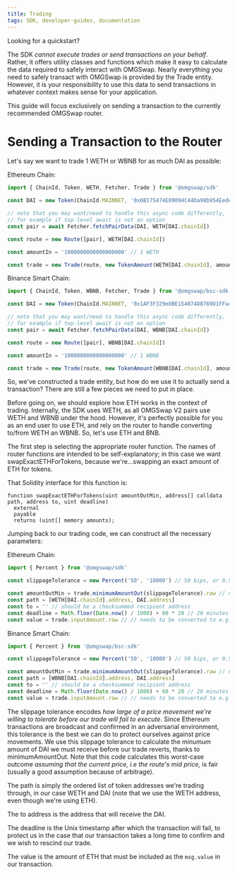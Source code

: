 ```yaml
---
title: Trading
tags: SDK, developer-guides, documentation
---
```


Looking for a <Link to='/docs/v2/javascript-SDK/quick-start'>quickstart</Link>?

The SDK _cannot execute trades or send transactions on your behalf_. Rather, it offers utility classes and functions which make it easy to calculate the data required to safely interact with OMGSwap. Nearly everything you need to safely transact with OMGSwap is provided by the <Link to='/docs/v2/SDK/trade'>Trade</Link> entity. However, it is your responsibility to use this data to send transactions in whatever context makes sense for your application.

This guide will focus exclusively on sending a transaction to the <Link to='/docs/v2/smart-contracts/router02'>currently recommended OMGSwap router</Link>.

# Sending a Transaction to the Router

Let's say we want to trade 1 WETH or WBNB for as much DAI as possible:

Ethereum Chain:

```typescript
import { ChainId, Token, WETH, Fetcher, Trade } from '@omgswap/sdk'

const DAI = new Token(ChainId.MAINNET, '0x6B175474E89094C44Da98b954EedeAC495271d0F', 18)

// note that you may want/need to handle this async code differently,
// for example if top-level await is not an option
const pair = await Fetcher.fetchPairData(DAI, WETH[DAI.chainId])

const route = new Route([pair], WETH[DAI.chainId])

const amountIn = '1000000000000000000' // 1 WETH

const trade = new Trade(route, new TokenAmount(WETH[DAI.chainId], amountIn), TradeType.EXACT_INPUT)
```

Binance Smart Chain:

```typescript
import { ChainId, Token, WBNB, Fetcher, Trade } from '@omgswap/bsc-sdk'

const DAI = new Token(ChainId.MAINNET, '0x1AF3F329e8BE154074D8769D1FFa4eE058B1DBc3', 18)

// note that you may want/need to handle this async code differently,
// for example if top-level await is not an option
const pair = await Fetcher.fetchPairData(DAI, WBNB[DAI.chainId])

const route = new Route([pair], WBNB[DAI.chainId])

const amountIn = '1000000000000000000' // 1 WBNB

const trade = new Trade(route, new TokenAmount(WBNB[DAI.chainId], amountIn), TradeType.EXACT_INPUT)
```

So, we've constructed a trade entity, but how do we use it to actually send a transaction? There are still a few pieces we need to put in place.

Before going on, we should explore how ETH works in the context of trading. Internally, the SDK uses WETH, as all OMGSwap V2 pairs use WETH and WBNB under the hood. However, it's perfectly possible for you as an end user to use ETH, and rely on the router to handle converting to/from WETH an WBNB. So, let's use ETH and BNB.

The first step is selecting the appropriate router function. The names of router functions are intended to be self-explanatory; in this case we want <Link to='/docs/v2/smart-contracts/router02/#swapexactethfortokens'>swapExactETHForTokens</Link>, because we're...swapping an exact amount of ETH for tokens.

That Solidity interface for this function is:

```solidity
function swapExactETHForTokens(uint amountOutMin, address[] calldata path, address to, uint deadline)
  external
  payable
  returns (uint[] memory amounts);
```

Jumping back to our trading code, we can construct all the necessary parameters:

Ethereum Chain:

```typescript
import { Percent } from '@omgswap/sdk'

const slippageTolerance = new Percent('50', '10000') // 50 bips, or 0.50%

const amountOutMin = trade.minimumAmountOut(slippageTolerance).raw // needs to be converted to e.g. hex
const path = [WETH[DAI.chainId].address, DAI.address]
const to = '' // should be a checksummed recipient address
const deadline = Math.floor(Date.now() / 1000) + 60 * 20 // 20 minutes from the current Unix time
const value = trade.inputAmount.raw // // needs to be converted to e.g. hex
```

Binance Smart Chain:

```typescript
import { Percent } from '@omgswap/bsc-sdk'

const slippageTolerance = new Percent('50', '10000') // 50 bips, or 0.50%

const amountOutMin = trade.minimumAmountOut(slippageTolerance).raw // needs to be converted to e.g. hex
const path = [WBNB[DAI.chainId].address, DAI.address]
const to = '' // should be a checksummed recipient address
const deadline = Math.floor(Date.now() / 1000) + 60 * 20 // 20 minutes from the current Unix time
const value = trade.inputAmount.raw // // needs to be converted to e.g. hex
```

The slippage tolerance encodes _how large of a price movement we're willing to tolerate before our trade will fail to execute_. Since Ethereum transactions are broadcast and confirmed in an adversarial environment, this tolerance is the best we can do to protect ourselves against price movements. We use this slippage tolerance to calculate the _minumum_ amount of DAI we must receive before our trade reverts, thanks to <Link to='/docs/v2/SDK/trade/#minimumamountout-since-204'>minimumAmountOut</Link>. Note that this code calculates this worst-case outcome _assuming that the current price, i.e the route's mid price,_ is fair (usually a good assumption because of arbitrage).

The path is simply the ordered list of token addresses we're trading through, in our case WETH and DAI (note that we use the WETH address, even though we're using ETH).

The to address is the address that will receive the DAI.

The deadline is the Unix timestamp after which the transaction will fail, to protect us in the case that our transaction takes a long time to confirm and we wish to rescind our trade.

The value is the amount of ETH that must be included as the `msg.value` in our transaction.
